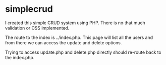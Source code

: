 simplecrud
==========
I created this simple CRUD system using PHP. 
There is no that much validation or CSS implemented. 

The route to the index is ../index.php. This page will list 
all the users and from there we can access the update and delete options. 

Trying to access update.php and delete.php directly should re-route back 
to the index.php. 

 

